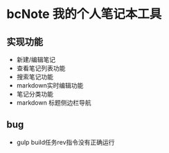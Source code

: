 # bcNote 我的个人笔记本工具

## 实现功能

- 新建/编辑笔记
- 查看笔记列表功能
- 搜索笔记功能
- markdown实时编辑功能
- 笔记分类功能
- markdown 标题侧边栏导航

## bug
- gulp build任务rev指令没有正确运行
